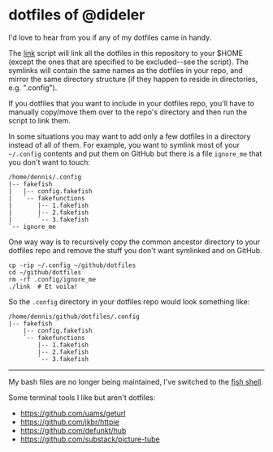dotfiles of @dideler
====================

I'd love to hear from you if any of my dotfiles came in handy.

The [link](link) script will link all the dotfiles in this repository to your
$HOME (except the ones that are specified to be excluded--see the script).
The symlinks will contain the same names as the dotfiles in your repo, and
mirror the same directory structure (if they happen to reside in directories,
e.g. ".config").

If you dotfiles that you want to include in your dotfiles repo, you'll have to
manually copy/move them over to the repo's directory and then run the script to
link them.

In some situations you may want to add only a few dotfiles in a directory
instead of all of them. For example, you want to symlink most of your
`~/.config` contents and put them on GitHub but there is a file `ignore_me` that
you don't want to touch:

```
/home/dennis/.config
|-- fakefish
|   |-- config.fakefish
|   `-- fakefunctions
|       |-- 1.fakefish
|       |-- 2.fakefish
|       `-- 3.fakefish
`-- ignore_me
```

One way way is to recursively copy the common ancestor directory to your
dotfiles repo and remove the stuff you don't want symlinked and on GitHub.

```
cp -rip ~/.config ~/github/dotfiles
cd ~/github/dotfiles
rm -rf .config/ignore_me
./link  # Et voila!
```

So the `.config` directory in your dotfiles repo would look something like:

```
/home/dennis/github/dotfiles/.config
|-- fakefish
    |-- config.fakefish
    `-- fakefunctions
        |-- 1.fakefish
        |-- 2.fakefish
        `-- 3.fakefish
```

---

My bash files are no longer being maintained,
I've switched to the [fish shell](http://www.fishshell.com).

Some terminal tools I like but aren't dotfiles:
- https://github.com/uams/geturl
- https://github.com/jkbr/httpie
- https://github.com/defunkt/hub
- https://github.com/substack/picture-tube
